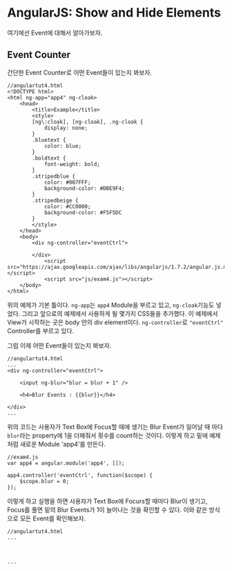 AngularJS: Show and Hide Elements
===================================
여기에선 Event에 대해서 알아가보자.  

Event Counter
--------------
간단한 Event Counter로 어떤 Event들이 있는지 봐보자.  
  
~~~
//angulartut4.html
<!DOCTYPE html>
<html ng-app="app4" ng-cloak>
	<head>
		<title>Example</title>
		<style>
		[ng\:cloak], [ng-cloak], .ng-cloak {
			display: none;
		}
		.bluetext {
			color: blue;
		}
		.boldtext {
			font-weight: bold;
		}
		.stripedblue {
			color: #007FFF;
			background-color: #DBE9F4;
		}
		.stripedbeige {
			color: #CC0000;
			background-color: #F5F5DC
		}
		</style>
	</head>
	<body>
		<div ng-controller="eventCtrl">

		</div>
			<script src="https://ajax.googleapis.com/ajax/libs/angularjs/1.7.2/angular.js.min"></script>
			<script src="js/exam4.js"></script>
	</body>
</html>
~~~
위의 예제가 기본 틀이다. `ng-app`는 `app4` Module을 부르고 있고, `ng-cloak`기능도 넣었다. 그리고 앞으로의 예제에서 사용하게 될 몇가지 CSS들을 추가했다. 이 예제에서 View가 시작하는 곳은 body 안의 div element이다. `ng-controller`로 `"eventCtrl"` Controller를 부르고 있다.  
  
그럼 이제 어떤 Event들이 있는지 봐보자.  
  
~~~
//angulartut4.html
...
<div ng-controller="eventCtrl">

	<input ng-blur="blur = blur + 1" />

	<h4>Blur Events : {{blur}}</h4>

</div>
...
~~~
위의 코드는 사용자가 Text Box에 Focus할 때에 생기는 Blur Event가 일어날 때 마다 `blur`라는 property에 1을 더해줘서 횟수를 count하는 것이다. 이렇게 하고 밑에 예제처럼 새로운 Module 'app4'를 만든다.  
  
~~~
//exam4.js
var app4 = angular.module('app4', []);

app4.controller('eventCtrl', function($scope) {
	$scope.blur = 0;
});
~~~
이렇게 하고 실행을 하면 사용자가 Text Box에 Focurs할 때마다 Blur이 생기고, Focus를 풀면 밑의 Blur Events가 1이 늘어나는 것을 확인할 수 있다. 이와 같은 방식으로 모든 Event를 확인해보자.  
  
~~~
//angulartut4.html
...



...
~~~


